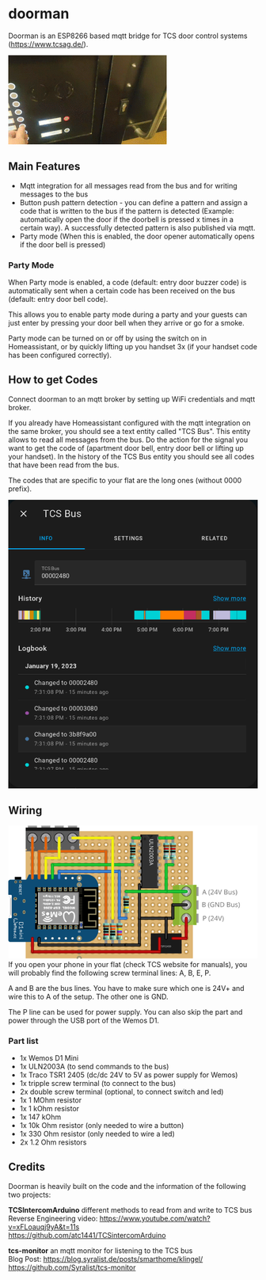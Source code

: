 # doorman

Doorman is an ESP8266 based mqtt bridge for TCS door control systems (<https://www.tcsag.de/>).

![doorman opener](doc/doorman.gif)

## Main Features

* Mqtt integration for all messages read from the bus and for writing messages to the bus
* Button push pattern detection - you can define a pattern and assign a code that is written to the bus if the pattern is detected (Example: automatically open the door if the doorbell is pressed x times in a certain way). A successfully detected pattern is also published via mqtt.
* Party mode (When this is enabled, the door opener automatically opens if the door bell is pressed)

### Party Mode

When Party mode is enabled, a code (default: entry door buzzer code) is automatically sent when a certain code has been received on the bus (default: entry door bell code).

This allows you to enable party mode during a party and your guests can just enter by pressing your door bell when they arrive or go for a smoke.

Party mode can be turned on or off by using the switch on in Homeassistant, or by quickly lifting up you handset 3x (if your handset code has been configured correctly).

## How to get Codes

Connect doorman to an mqtt broker by setting up WiFi credentials and mqtt broker.

If you already have Homeassistant configured with the mqtt integration on the same broker, you should see a text entity called "TCS Bus". This entity allows to read all messages from the bus. Do the action for the signal you want to get the code of (apartment door bell, entry door bell or lifting up your handset). In the history of the TCS Bus entity you should see all codes that have been read from the bus.

The codes that are specific to your flat are the long ones (without 0000 prefix).

![TCS Bus](doc/tcsbus.png)


## Wiring

![wiring](doc/wiring.svg)
If you open your phone in your flat (check TCS website for manuals), you will probably find the following screw terminal lines: A, B, E, P. 

A and B are the bus lines. You have to make sure which one is 24V+ and wire this to A of the setup. The other one is GND. 

The P line can be used for power supply. You can also skip the part and power through the USB port of the Wemos D1. 

### Part list

* 1x Wemos D1 Mini
* 1x ULN2003A (to send commands to the bus)
* 1x Traco TSR1 2405 (dc/dc 24V to 5V as power supply for Wemos)
* 1x tripple screw terminal (to connect to the bus)
* 2x double screw terminal (optional, to connect switch and led)
* 1x 1 MOhm resistor
* 1x 1 kOhm resistor
* 1x 147 kOhm
* 1x 10k Ohm resistor (only needed to wire a button)
* 1x 330 Ohm resistor (only needed to wire a led)
* 2x 1.2 Ohm resistors

## Credits

Doorman is heavily built on the code and the information of the following two projects: 

**TCSIntercomArduino** different methods to read from and write to TCS bus \
Reverse Engineering video: <https://www.youtube.com/watch?v=xFLoauqj9yA&t=11s> \
<https://github.com/atc1441/TCSintercomArduino>

**tcs-monitor** an mqtt monitor for listening to the TCS bus \
Blog Post: <https://blog.syralist.de/posts/smarthome/klingel/> \
<https://github.com/Syralist/tcs-monitor>
